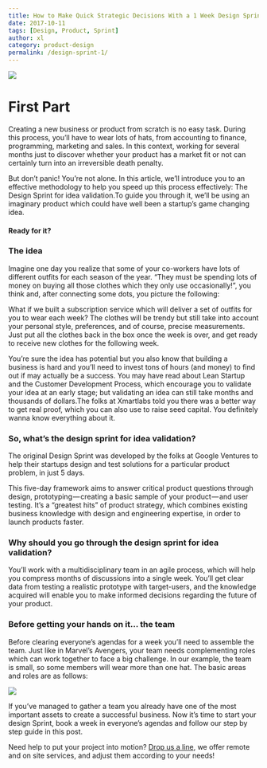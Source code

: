 ```yaml
---
title: How to Make Quick Strategic Decisions With a 1 Week Design Sprint. Part 1
date: 2017-10-11
tags: [Design, Product, Sprint]
author: xl
category: product-design
permalink: /design-sprint-1/
---
```


<img src="/images/sprint1/cover.jpg"/>

# First Part

Creating a new business or product from scratch is no easy task. During this process, you’ll have to wear lots of hats, from accounting to finance, programming, marketing and sales. In this context, working for several months just to discover whether your product has a market fit or not can certainly turn into an irreversible death penalty.

But don’t panic! You’re not alone. In this article, we’ll introduce you to an effective methodology to help you speed up this process effectively: The Design Sprint for idea validation.To guide you through it, we’ll be using an imaginary product which could have well been a startup’s game changing idea.

#### Ready for it?

### The idea

Imagine one day you realize that some of your co-workers have lots of different outfits for each season of the year. “They must be spending lots of money on buying all those clothes which they only use occasionally!”, you think and, after connecting some dots, you picture the following:

What if we built a subscription service which will deliver a set of outfits for you to wear each week? The clothes will be trendy but still take into account your personal style, preferences, and of course, precise measurements. Just put all the clothes back in the box once the week is over, and get ready to receive new clothes for the following week.

You’re sure the idea has potential but you also know that building a business is hard and you’ll need to invest tons of hours (and money) to find out if may actually be a success. You may have read about Lean Startup and the Customer Development Process, which encourage you to validate your idea at an early stage; but validating an idea can still take months and thousands of dollars.The folks at Xmartlabs told you there was a better way to get real proof, which you can also use to raise seed capital. You definitely wanna know everything about it.

### So, what’s the design sprint for idea validation?

The original Design Sprint was developed by the folks at Google Ventures to help their startups design and test solutions for a particular product problem, in just 5 days.

This five-day framework aims to answer critical product questions through design, prototyping — creating a basic sample of your product — and user testing. It’s a “greatest hits” of product strategy, which combines existing business knowledge with design and engineering expertise, in order to launch products faster.

### Why should you go through the design sprint for idea validation?

You’ll work with a multidisciplinary team in an agile process, which will help you compress months of discussions into a single week. You’ll get clear data from testing a realistic prototype with target-users, and the knowledge acquired will enable you to make informed decisions regarding the future of your product.

### Before getting your hands on it… the team

Before clearing everyone’s agendas for a week you’ll need to assemble the team. Just like in Marvel’s Avengers, your team needs complementing roles which can work together to face a big challenge. In our example, the team is small, so some members will wear more than one hat. The basic areas and roles are as follows:

<img src="/images/sprint1/team.jpg"/>

If you’ve managed to gather a team you already have one of the most important assets to create a successful business. Now it’s time to start your design Sprint, book a week in everyone’s agendas and follow our step by step guide in this post.

Need help to put your project into motion? [Drop us a line](https://xmartlabs.com/contact), we offer remote and on site services, and adjust them according to your needs!
